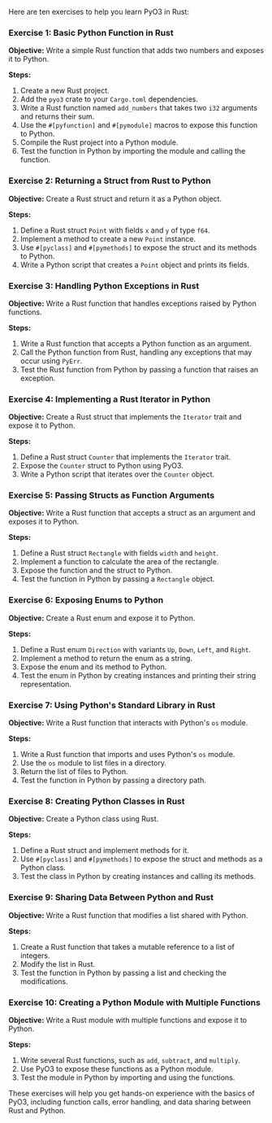 Here are ten exercises to help you learn PyO3 in Rust:

### Exercise 1: Basic Python Function in Rust
**Objective:** Write a simple Rust function that adds two numbers and exposes it to Python.

**Steps:**
1. Create a new Rust project.
2. Add the `pyo3` crate to your `Cargo.toml` dependencies.
3. Write a Rust function named `add_numbers` that takes two `i32` arguments and returns their sum.
4. Use the `#[pyfunction]` and `#[pymodule]` macros to expose this function to Python.
5. Compile the Rust project into a Python module.
6. Test the function in Python by importing the module and calling the function.

### Exercise 2: Returning a Struct from Rust to Python
**Objective:** Create a Rust struct and return it as a Python object.

**Steps:**
1. Define a Rust struct `Point` with fields `x` and `y` of type `f64`.
2. Implement a method to create a new `Point` instance.
3. Use `#[pyclass]` and `#[pymethods]` to expose the struct and its methods to Python.
4. Write a Python script that creates a `Point` object and prints its fields.

### Exercise 3: Handling Python Exceptions in Rust
**Objective:** Write a Rust function that handles exceptions raised by Python functions.

**Steps:**
1. Write a Rust function that accepts a Python function as an argument.
2. Call the Python function from Rust, handling any exceptions that may occur using `PyErr`.
3. Test the Rust function from Python by passing a function that raises an exception.

### Exercise 4: Implementing a Rust Iterator in Python
**Objective:** Create a Rust struct that implements the `Iterator` trait and expose it to Python.

**Steps:**
1. Define a Rust struct `Counter` that implements the `Iterator` trait.
2. Expose the `Counter` struct to Python using PyO3.
3. Write a Python script that iterates over the `Counter` object.

### Exercise 5: Passing Structs as Function Arguments
**Objective:** Write a Rust function that accepts a struct as an argument and exposes it to Python.

**Steps:**
1. Define a Rust struct `Rectangle` with fields `width` and `height`.
2. Implement a function to calculate the area of the rectangle.
3. Expose the function and the struct to Python.
4. Test the function in Python by passing a `Rectangle` object.

### Exercise 6: Exposing Enums to Python
**Objective:** Create a Rust enum and expose it to Python.

**Steps:**
1. Define a Rust enum `Direction` with variants `Up`, `Down`, `Left`, and `Right`.
2. Implement a method to return the enum as a string.
3. Expose the enum and its method to Python.
4. Test the enum in Python by creating instances and printing their string representation.

### Exercise 7: Using Python's Standard Library in Rust
**Objective:** Write a Rust function that interacts with Python's `os` module.

**Steps:**
1. Write a Rust function that imports and uses Python's `os` module.
2. Use the `os` module to list files in a directory.
3. Return the list of files to Python.
4. Test the function in Python by passing a directory path.

### Exercise 8: Creating Python Classes in Rust
**Objective:** Create a Python class using Rust.

**Steps:**
1. Define a Rust struct and implement methods for it.
2. Use `#[pyclass]` and `#[pymethods]` to expose the struct and methods as a Python class.
3. Test the class in Python by creating instances and calling its methods.

### Exercise 9: Sharing Data Between Python and Rust
**Objective:** Write a Rust function that modifies a list shared with Python.

**Steps:**
1. Create a Rust function that takes a mutable reference to a list of integers.
2. Modify the list in Rust.
3. Test the function in Python by passing a list and checking the modifications.

### Exercise 10: Creating a Python Module with Multiple Functions
**Objective:** Write a Rust module with multiple functions and expose it to Python.

**Steps:**
1. Write several Rust functions, such as `add`, `subtract`, and `multiply`.
2. Use PyO3 to expose these functions as a Python module.
3. Test the module in Python by importing and using the functions.

These exercises will help you get hands-on experience with the basics of PyO3, including function calls, error handling, and data sharing between Rust and Python.
